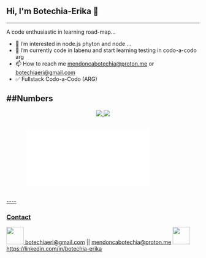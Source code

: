 <head>
<link rel="stylesheet" href="https://cdn.jsdelivr.net/gh/devicons/devicon@v2.15.1/devicon.min.css">
</head>


## Hi, I'm Botechia-Erika 🖖
----
A code enthusiastic in learning road-map...
- 👀 I’m interested in node.js phyton and node ...
- 🌱 I’m currently code in labenu and start learning testing in codo-a-codo arg
- 📫 How to reach me mendoncabotechia@proton.me or botechiaeri@gmail.com
- ✅ Fullstack Codo-a-Codo (ARG) 


##Numbers
----
<div align="center">
  <a href="https://github.com/botechia-erika">
  <img height="180em" src="https://github-readme-stats.vercel.app/api?username=botechia-erika&show_icons=true&theme=aura&include_all_commits=true&count_private=true"/>
  <img height="180em" src="https://github-readme-stats.vercel.app/api/top-langs/?username=botechia-erika&layout=compact&langs_count=7&theme=dark"/>
</div>


 <div style="display: flex; width: 80%; height: 150px; margin: 30px auto;"/>
  <img src="https://github.com/rafaballerini/rafaballerini/blob/output/github-contribution-grid-snake.svg" alt="hello" style="width: 80%; height: 100%; position: center center; object-fit: cover;"/>
</div>
 ----
<h3>Contact</h3>
    <img src="https://cdn.jsdelivr.net/gh/devicons/devicon/icons/google/google-original.svg" style="display: inline-block; width: 45px; height: 45px" />          </span><a href="mailto:botechiaeri@gmail.com">botechiaeri@gmail.com</a> || <a href="mailto:botechiaeri@gmail.com">mendoncabotechia@proton.me</a>
  <a href="https://www.linkedin.com/in/botechia-erika" target="_blank">
    <span><img src="https://cdn.jsdelivr.net/gh/devicons/devicon/icons/linkedin/linkedin-original.svg" style="display: inline-block; width: 45px; height: 45px" />         </span>https://linkedin.com/in/botechia-erika
  </a> 
           


</div>
